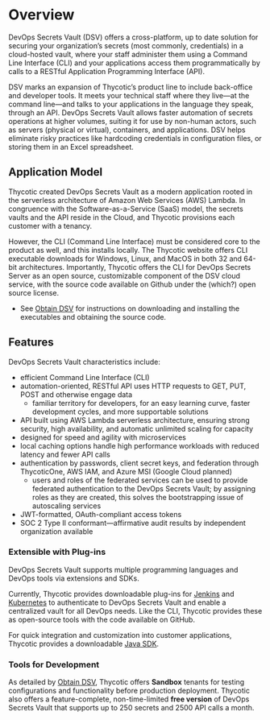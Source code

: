 ﻿[title]: # (Overview)
[tags]: # (,)
[priority]: # (1100)

# Overview

DevOps Secrets Vault (DSV) offers a cross-platform, up to date solution for securing your organization’s secrets (most commonly, credentials) in a cloud-hosted vault, where your staff administer them using a Command Line Interface (CLI) and your applications access them programmatically by calls to a RESTful Application Programming Interface (API).

DSV marks an expansion of Thycotic’s product line to include back-office and developer tools. It meets your technical staff where they live—at the command line—and talks to your applications in the language they speak, through an API. DevOps Secrets Vault allows faster automation of secrets operations at higher volumes, suiting it for use by non-human actors, such as servers (physical or virtual), containers, and applications. DSV helps eliminate risky practices like hardcoding credentials in configuration files, or storing them in an Excel spreadsheet.

## Application Model

Thycotic created DevOps Secrets Vault as a modern application rooted in the serverless architecture of Amazon Web Services (AWS) Lambda. In congruence with the Software-as-a-Service (SaaS) model, the secrets vaults and the API reside in the Cloud, and Thycotic provisions each customer with a tenancy.

However, the CLI (Command Line Interface) must be considered core to the product as well, and this installs locally. The Thycotic website offers CLI executable downloads for Windows, Linux, and MacOS in both 32 and 64-bit architectures. Importantly, Thycotic offers the CLI for DevOps Secrets Server as an open source, customizable component of the DSV cloud service, with the source code available on Github under the (which?) open source license.

* See [Obtain DSV](../02-obtain/index.md) for instructions on downloading and installing the executables and obtaining the source code.

## Features

DevOps Secrets Vault characteristics include:

* efficient Command Line Interface (CLI)
* automation-oriented, RESTful API uses HTTP requests to GET, PUT, POST and otherwise engage data
  * familiar territory for developers, for an easy learning curve, faster development cycles, and more supportable solutions
* API built using AWS Lambda serverless architecture, ensuring strong security, high availability, and automatic unlimited scaling for capacity
* designed for speed and agility with microservices
* local caching options handle high performance workloads with reduced latency and fewer API calls
* authentication by passwords, client secret keys, and federation through ThycoticOne, AWS IAM, and Azure MSI (Google Cloud planned)
  * users and roles of the federated services can be used to provide federated authentication to the DevOps Secrets Vault; by assigning roles as they are created, this solves the bootstrapping issue of autoscaling services
* JWT-formatted, OAuth-compliant access tokens
* SOC 2 Type II conformant—affirmative audit results by independent organization available

### Extensible with Plug-ins

DevOps Secrets Vault supports multiple programming languages and DevOps tools via extensions and SDKs.

Currently, Thycotic provides downloadable plug-ins for [Jenkins](../extensions/jenkins/index.md) and [Kubernetes](../extensions/kubernetes/index.md) to authenticate to DevOps Secrets Vault and enable a centralized vault for all DevOps needs. Like the CLI, Thycotic provides these as open-source tools with the code available on GitHub.

For quick integration and customization into customer applications, Thycotic provides a downloadable [Java SDK](../sdk/java/index.md).

### Tools for Development

As detailed by [Obtain DSV](../02-obtain/index.md), Thycotic offers **Sandbox** tenants for testing configurations and functionality before production deployment. Thycotic also offers a feature-complete, non-time-limited **free version** of DevOps Secrets Vault that supports up to 250 secrets and 2500 API calls a month.
